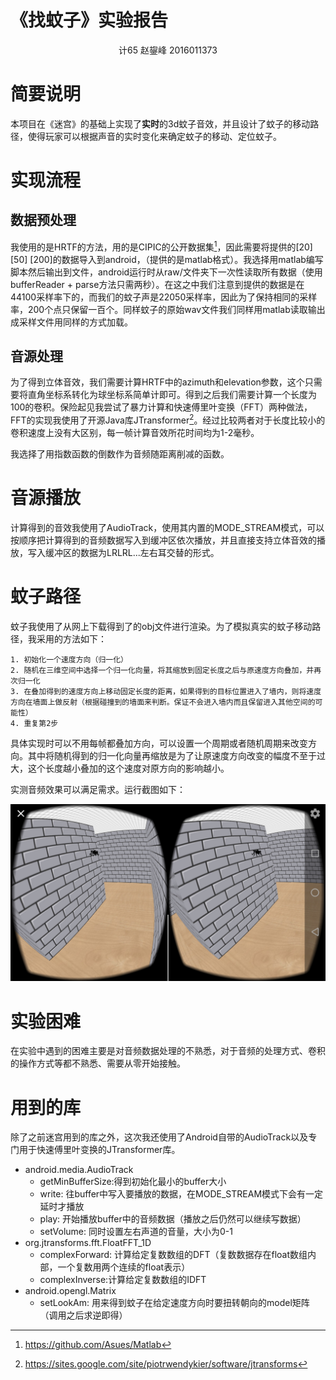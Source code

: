 # 《找蚊子》实验报告

<center>计65 赵鋆峰 2016011373</center>

# 简要说明

本项目在《迷宫》的基础上实现了**实时**的3d蚊子音效，并且设计了蚊子的移动路径，使得玩家可以根据声音的实时变化来确定蚊子的移动、定位蚊子。

# 实现流程

## 数据预处理

我使用的是HRTF的方法，用的是CIPIC的公开数据集[^1]，因此需要将提供的[20] [50] [200]的数据导入到android，（提供的是matlab格式）。我选择用matlab编写脚本然后输出到文件，android运行时从raw/文件夹下一次性读取所有数据（使用bufferReader + parse方法只需两秒）。在这之中我们注意到提供的数据是在44100采样率下的，而我们的蚊子声是22050采样率，因此为了保持相同的采样率，200个点只保留一百个。同样蚊子的原始wav文件我们同样用matlab读取输出成采样文件用同样的方式加载。

## 音源处理

为了得到立体音效，我们需要计算HRTF中的azimuth和elevation参数，这个只需要将直角坐标系转化为球坐标系简单计即可。得到之后我们需要计算一个长度为100的卷积。保险起见我尝试了暴力计算和快速傅里叶变换（FFT）两种做法，FFT的实现我使用了开源Java库JTransformer[^2]。经过比较两者对于长度比较小的卷积速度上没有大区别，每一帧计算音效所花时间均为1-2毫秒。

我选择了用指数函数的倒数作为音频随距离削减的函数。

# 音源播放

计算得到的音效我使用了AudioTrack，使用其内置的MODE_STREAM模式，可以按顺序把计算得到的音频数据写入到缓冲区依次播放，并且直接支持立体音效的播放，写入缓冲区的数据为LRLRL...左右耳交替的形式。

# 蚊子路径

蚊子我使用了从网上下载得到了的obj文件进行渲染。为了模拟真实的蚊子移动路径，我采用的方法如下：

~~~
1. 初始化一个速度方向（归一化）
2. 随机在三维空间中选择一个归一化向量，将其缩放到固定长度之后与原速度方向叠加，并再次归一化
3. 在叠加得到的速度方向上移动固定长度的距离，如果得到的目标位置进入了墙内，则将速度方向在墙面上做反射（根据碰撞到的墙面来判断。保证不会进入墙内而且保留进入其他空间的可能性）
4. 重复第2步
~~~

具体实现时可以不用每帧都叠加方向，可以设置一个周期或者随机周期来改变方向。其中将随机得到的归一化向量再缩放是为了让原速度方向改变的幅度不至于过大，这个长度越小叠加的这个速度对原方向的影响越小。

实测音频效果可以满足需求。运行截图如下：

![mosquito](mosquito.jpg)



# 实验困难

在实验中遇到的困难主要是对音频数据处理的不熟悉，对于音频的处理方式、卷积的操作方式等都不熟悉、需要从零开始接触。

# 用到的库

除了之前迷宫用到的库之外，这次我还使用了Android自带的AudioTrack以及专门用于快速傅里叶变换的JTransformer库。

- android.media.AudioTrack
  - getMinBufferSize:得到初始化最小的buffer大小
  - write: 往buffer中写入要播放的数据，在MODE_STREAM模式下会有一定延时才播放
  - play: 开始播放buffer中的音频数据（播放之后仍然可以继续写数据）
  - setVolume: 同时设置左右声道的音量，大小为0-1
- org.jtransforms.fft.FloatFFT_1D
  - complexForward: 计算给定复数数组的DFT（复数数据存在float数组内部，一个复数用两个连续的float表示）
  - complexInverse:计算给定复数数组的IDFT
- android.opengl.Matrix
  - setLookAm: 用来得到蚊子在给定速度方向时要扭转朝向的model矩阵（调用之后求逆即得）





[^1]: https://github.com/Asues/Matlab
[^2]: https://sites.google.com/site/piotrwendykier/software/jtransforms